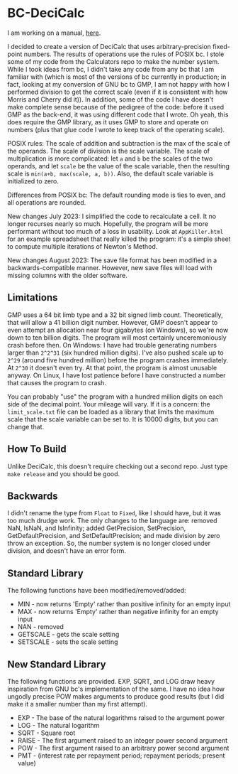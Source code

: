 BC-DeciCalc
===========

I am working on a manual, [here](Manuel.md).

I decided to create a version of DeciCalc that uses arbitrary-precision fixed-point numbers. The results of operations use the rules of POSIX bc. I stole some of my code from the Calculators repo to make the number system. While I took ideas from bc, I didn't take any code from any bc that I am familiar with (which is most of the versions of bc currently in production; in fact, looking at my conversion of GNU bc to GMP, I am not happy with how I performed division to get the correct scale (even if it is consistent with how Morris and Cherry did it)). In addition, some of the code I have doesn't make complete sense because of the pedigree of the code: before it used GMP as the back-end, it was using different code that I wrote. Oh yeah, this does require the GMP library, as it uses GMP to store and operate on numbers (plus that glue code I wrote to keep track of the operating scale).

POSIX rules: The scale of addition and subtraction is the max of the scale of the operands. The scale of division is the scale variable. The scale of multiplication is more complicated: let `a` and `b` be the scales of the two operands, and let `scale` be the value of the scale variable, then the resulting scale is `min(a+b, max(scale, a, b))`. Also, the default scale variable is initialized to zero.

Differences from POSIX bc: The default rounding mode is ties to even, and all operations are rounded.

New changes July 2023: I simplified the code to recalculate a cell. It no longer recurses nearly so much. Hopefully, the program will be more performant without too much of a loss in usability. Look at `AppKiller.html` for an example spreadsheet that really killed the program: it's a simple sheet to compute multiple iterations of Newton's Method.

New changes August 2023: The save file format has been modified in a backwards-compatible manner. However, new save files will load with missing columns with the older software.


Limitations
-----------

GMP uses a 64 bit limb type and a 32 bit signed limb count. Theoretically, that will allow a 41 billion digit number. However, GMP doesn't appear to even attempt an allocation near four gigabytes (on Windows), so we're now down to ten billion digits. The program will most certainly unceremoniously crash before then. On Windows: I have had trouble generating numbers larger than `2^2^31` (six hundred million digits). I've also pushed scale up to `2^29` (around five hundred million) before the program crashes immediately. At `2^30` it doesn't even try. At that point, the program is almost unusable anyway. On Linux, I have lost patience before I have constructed a number that causes the program to crash.

You can probably "use" the program with a hundred million digits on each side of the decimal point. Your mileage will vary. If it is a concern: the `limit_scale.txt` file can be loaded as a library that limits the maximum scale that the scale variable can be set to. It is 10000 digits, but you can change that.


How To Build
------------

Unlike DeciCalc, this doesn't require checking out a second repo. Just type `make release` and you should be good.


Backwards
---------

I didn't rename the type from `Float` to `Fixed`, like I should have, but it was too much drudge work. The only changes to the language are: removed NaN, IsNaN, and IsInfinity; added GetPrecision, SetPrecision, GetDefaultPrecision, and SetDefaultPrecision; and made division by zero throw an exception. So, the number system is no longer closed under division, and doesn't have an error form.


Standard Library
----------------

The following functions have been modified/removed/added:

* MIN - now returns 'Empty' rather than positive infinity for an empty input
* MAX - now returns 'Empty' rather than negative infinity for an empty input
* NAN - removed
* GETSCALE - gets the scale setting
* SETSCALE - sets the scale setting

New Standard Library
--------------------

The following functions are provided. EXP, SQRT, and LOG draw heavy inspiration from GNU bc's implementation of the same. I have no idea how ungodly precise POW makes arguments to produce good results (but I did make it a smaller number than my first attempt).

* EXP - The base of the natural logarithms raised to the argument power
* LOG - The natural logarithm
* SQRT - Square root
* RAISE - The first argument raised to an integer power second argument
* POW - The first argument raised to an arbitrary power second argument
* PMT - (interest rate per repayment period; repayment periods; present value)

